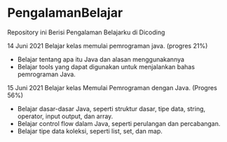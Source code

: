 # PengalamanBelajar
Repository ini Berisi Pengalaman Belajarku di Dicoding

14 Juni 2021
Belajar kelas memulai pemrograman java. (progres 21%)
* Belajar tentang apa itu Java dan alasan menggunakannya
* Belajar tools yang dapat digunakan untuk menjalankan bahas pemrograman Java.

15 Juni 2021
Belajar kelas Memulai Pemrograman dengan Java. (Progres 56%)

* Belajar dasar-dasar Java, seperti struktur dasar, tipe data, string, operator, input output, dan array.
* Belajar control flow dalam Java, seperti perulangan dan percabangan.
* Belajar tipe data koleksi, seperti list, set, dan map.

